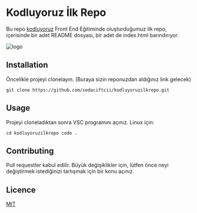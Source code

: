 # Kodluyoruz İlk Repo

Bu repo [kodluyoruz](https://www.google.com) Front End Eğitiminde oluşturduğumuz ilk repo, içerisinde bir adet README dosyası, bir adet de index.html barındırıyor.

![logo](https://www.google.com/url?sa=i&url=https%3A%2F%2Fcommons.wikimedia.org%2Fwiki%2FFile%3AMarkdown-mark-solid.svg&psig=AOvVaw2Qm-BJvmsn3nz25ge91SgE&ust=1677738907874000&source=images&cd=vfe&ved=0CBAQjRxqFwoTCMDTzs-Ouv0CFQAAAAAdAAAAABAE)

## Installation
Öncelikle projeyi clonelayın. (Buraya sizin reponuzdan aldığınız link gelecek)

``
git clone https://github.com/sedaciftcii/kodluyoruzilkrepo.git 
``
## Usage

Projeyi cloneladıktan sonra VSC programını açınız.
Linux için:

``
cd kodluyoruzilkrepo
code .
``
## Contributing

Pull requestler kabul edilir. Büyük değişiklikler için, lütfen önce neyi değiştirmek istediğinizi tartışmak için bir konu açınız.

## Licence

[MIT](https://google.com)